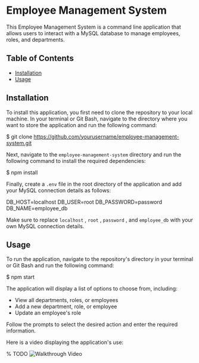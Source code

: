 # Employee Management System

 This Employee Management System is a command line application that allows users to interact with a MySQL database to manage employees, roles, and departments.

## Table of Contents

- [Installation](#installation)
- [Usage](#usage)

## Installation

 To install this application, you first need to clone the repository to your local machine. In your terminal or Git Bash, navigate to the directory where you want to store the application and run the following command:

$ git clone <https://github.com/yourusername/employee-management-system.git>

Next, navigate to the  `employee-management-system`  directory and run the following command to install the required dependencies:

$ npm install

Finally, create a  `.env`  file in the root directory of the application and add your MySQL connection details as follows:

DB_HOST=localhost
DB_USER=root
DB_PASSWORD=password
DB_NAME=employee_db

Make sure to replace  `localhost` ,  `root` ,  `password` , and  `employee_db`  with your own MySQL connection details.

## Usage

 To run the application, navigate to the repository's directory in your terminal or Git Bash and run the following command:

$ npm start

The application will display a list of options to choose from, including:

- View all departments, roles, or employees
- Add a new department, role, or employee
- Update an employee's role

 Follow the prompts to select the desired action and enter the required information.

Here is a video displaying the application's use:

% TODO ![Walkthrough Video]()
